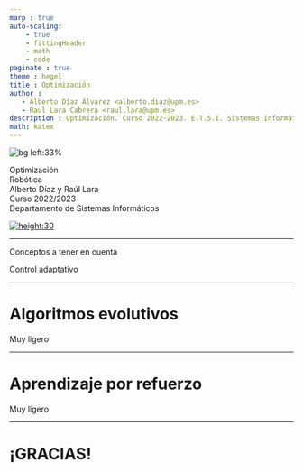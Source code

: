 ```yaml
---
marp : true
auto-scaling:
    - true
    - fittingHeader
    - math
    - code
paginate : true
theme : hegel
title : Optimización
author :
   - Alberto Díaz Álvarez <alberto.diaz@upm.es>
   - Raul Lara Cabrera <raul.lara@upm.es>
description : Optimización. Curso 2022-2023. E.T.S.I. Sistemas Informáticos (UPM)
math: katex
---
```


<!-- _class: titlepage -->
![bg left:33%](https://mpalaourg.me/project/optimization-algorithms/featured.png)

<div class="title">Optimización</div>
<div class="subtitle">Robótica</div>
<div class="author">Alberto Díaz y Raúl Lara</div>
<div class="date">Curso 2022/2023</div>
<div class="organization">Departamento de Sistemas Informáticos</div>

[![height:30](https://img.shields.io/badge/License-CC%20BY--NC--SA%204.0-informational.svg)](https://creativecommons.org/licenses/by-nc-sa/4.0/)

---

Conceptos a tener en cuenta

Control adaptativo

---

# Algoritmos evolutivos<!--_class: transition-->

Muy ligero

---

# Aprendizaje por refuerzo<!--_class: transition-->

Muy ligero

---

# ¡GRACIAS!<!--_class: transition-->
